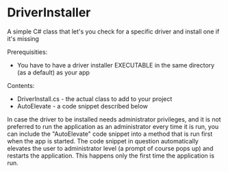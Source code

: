 # DriverInstaller
A simple C# class that let's you check for a specific driver and install one if it's missing

Prerequisities:
  - You have to have a driver installer EXECUTABLE in the same directory (as a default) as your app

Contents:
  - DriverInstall.cs - the actual class to add to your project
  - AutoElevate - a code snippet described below

In case the driver to be installed needs administrator privileges, and it is not preferred to run the application as an administrator
every time it is run, you can include the "AutoElevate" code snippet into a method that is run first when the app is started. The code snippet in question automatically elevates the user to administrator level (a prompt of course pops up) and restarts the application. This happens only the first time the application is run.
